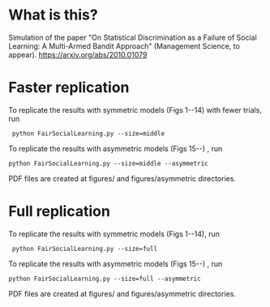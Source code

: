 # What is this?

Simulation of the paper "On Statistical Discrimination as a Failure of Social Learning: A Multi-Armed Bandit Approach" (Management Science, to appear). https://arxiv.org/abs/2010.01079

# Faster replication

To replicate the results with symmetric models (Figs 1--14) with fewer trials, run
```
 python FairSocialLearning.py --size=middle
```
To replicate the results with asymmetric models (Figs 15--) , run 
```
python FairSocialLearning.py --size=middle --asymmetric
```

PDF files are created at figures/ and figures/asymmetric directories.

# Full replication

To replicate the results with symmetric models (Figs 1--14), run
```
 python FairSocialLearning.py --size=full
```
To replicate the results with asymmetric models (Figs 15--) , run 
```
python FairSocialLearning.py --size=full --asymmetric
```

PDF files are created at figures/ and figures/asymmetric directories.
